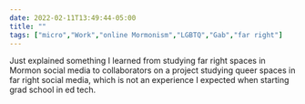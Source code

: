 ```yaml
---
date: 2022-02-11T13:49:44-05:00
title: ""
tags: ["micro","Work","online Mormonism","LGBTQ","Gab","far right"]
---
```

Just explained something I learned from studying far right spaces in Mormon social media to collaborators on a project studying queer spaces in far right social media, which is not an experience I expected when starting grad school in ed tech.
